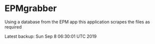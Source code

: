 # EPMgrabber
Using a database from the EPM app this application scrapes the files as required


Latest backup: Sun Sep 8 06:30:01 UTC 2019
